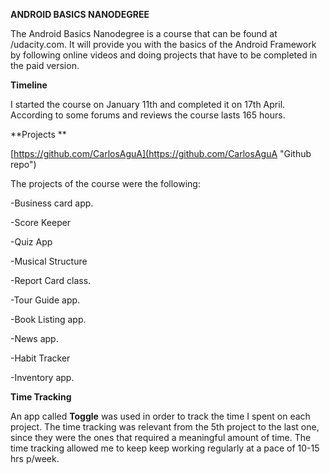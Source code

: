 **ANDROID BASICS NANODEGREE**

The Android Basics Nanodegree is a course that can be found at /udacity.com. It will provide you with the basics of the Android Framework by following online videos and doing projects that have to be completed in the paid version. 

**Timeline**

I started the course on January 11th and completed it on 17th April. According to some forums and reviews the course lasts 165 hours.

**Projects **

[https://github.com/CarlosAguA](https://github.com/CarlosAguA "Github repo")

The  projects of the course were the following:

-Business card app.

-Score Keeper

-Quiz App

-Musical Structure

-Report Card class.

-Tour Guide app.

-Book Listing app.

-News app.

-Habit Tracker

-Inventory app.

**Time Tracking**

An app called **Toggle** was used in order to track the time I spent on each project. The time tracking was relevant from the 5th project to the last one, since they were the ones that required a  meaningful amount of time. The time tracking allowed me to keep  keep working regularly at a pace of 10-15 hrs p/week.

